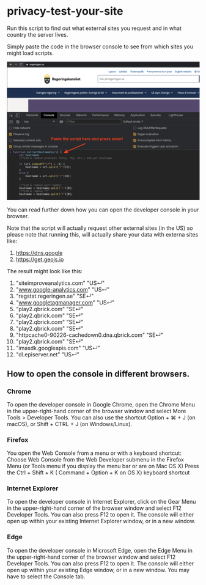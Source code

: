 # privacy-test-your-site
Run this script to find out what external sites you request and in what country the server lives.

Simply paste the code in the browser console to see from which sites you might load scripts.

![example](./example.png)

You can read further down how you can open the developer console in your browser.

Note that the script will actually request other external sites (in the US) so please note that running this, will actually share your data with externa sites like:
1. https://dns.google
2. https://get.geojs.io


The result might look like this:

1. "siteimproveanalytics.com"	"US↵"
2. "www.google-analytics.com"	"US↵"
3. "regstat.regeringen.se"	"SE↵"
4. "www.googletagmanager.com"	"US↵"
5. "play2.qbrick.com"	"SE↵"
6. "play2.qbrick.com"	"SE↵"
7. "play2.qbrick.com"	"SE↵"
8. "play2.qbrick.com"	"SE↵"
9. "httpcache0-90226-cachedown0.dna.qbrick.com"	"SE↵"
10. "play2.qbrick.com"	"SE↵"
11. "imasdk.googleapis.com"	"US↵"
12. "dl.episerver.net"	"US↵"



## How to open the console in different browsers.

### Chrome

To open the developer console in Google Chrome, open the Chrome Menu in the upper-right-hand corner of the browser window and select More Tools > Developer Tools. You can also use the shortcut Option + ⌘ + J (on macOS), or Shift + CTRL + J (on Windows/Linux).

### Firefox

You open the Web Console from a menu or with a keyboard shortcut: Choose Web Console from the Web Developer submenu in the Firefox Menu (or Tools menu if you display the menu bar or are on Mac OS X) Press the Ctrl + Shift + K ( Command + Option + K on OS X) keyboard shortcut

### Internet Explorer

To open the developer console in Internet Explorer, click on the Gear Menu in the upper-right-hand corner of the browser window and select F12 Developer Tools. You can also press F12 to open it. The console will either open up within your existing Internet Explorer window, or in a new window.

### Edge

To open the developer console in Microsoft Edge, open the Edge Menu in the upper-right-hand corner of the browser window and select F12 Developer Tools. You can also press F12 to open it. The console will either open up within your existing Edge window, or in a new window. You may have to select the Console tab.

